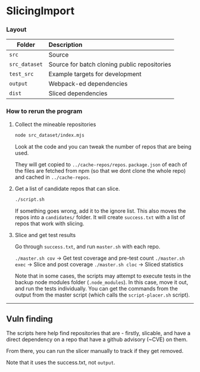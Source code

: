 # SlicingImport




### Layout


| Folder        | Description                                  |
| ------------- | :------------------------------------------- |
| `src`         | Source                                       |
| `src_dataset` | Source for batch cloning public repositories |
| `test_src`    | Example targets for development              |
| `output`      | Webpack-ed dependencies                      |
| `dist`        | Sliced dependencies                          |



### How to rerun the program

1. Collect the mineable repositories

    ```bash
    node src_dataset/index.mjs
    ```

    Look at the code and you can tweak the number of repos that are being used.
    
    They will get copied to `../cache-repos/repos`.
    `package.json` of each of the files are fetched from npm (so that we dont clone the whole repo) and cached in `../cache-repos`.
2. Get a list of candidate repos that can slice.

    ```bash
    ./script.sh
    ```

    If something goes wrong, add it to the ignore list.
    This also moves the repos into a `candidates/` folder.
    It will create `success.txt` with a list of repos that work with slicing.

3. Slice and get test results

    Go through `success.txt`, and run `master.sh` with each repo.

    `./master.sh cov` -> Get test coverage and pre-test count
    `./master.sh exec` -> Slice and post coverage
    `./master.sh cloc` -> Sliced statistics


    Note that in some cases, the scripts may attempt to execute tests in the backup node modules folder (`.node_modules`). In this case, move it out, and run the tests individually. You can get the commands from the output from the master script (which calls the `script-placer.sh` script).



---

## Vuln finding

The scripts here help find repositories that are - firstly, slicable, and have a direct dependency on a repo that have a github advisory (~CVE) on them. 

From there, you can run the slicer manually to track if they get removed.

Note that it uses the success.txt, not `output`. 
